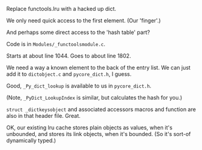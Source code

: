 Replace functools.lru with a hacked up dict.

We only need quick access to the first element.  (Our 'finger'.)

And perhaps some direct access to the 'hash table' part?

Code is in `Modules/_functoolsmodule.c`.

Starts at about line 1044.  Goes to about line 1802.

We need a way a known element to the back of the entry list.  We can just add it to `dictobject.c` and `pycore_dict.h`, I guess.

Good, `_Py_dict_lookup` is available to us in `pycore_dict.h`.

(Note, `_PyDict_LookupIndex` is similar, but calculates the hash for you.)

`struct _dictkeysobject` and associated accessors macros and function are also in that header file.  Great.

OK, our existing lru cache stores plain objects as values, when it's unbounded, and stores its link objects, when it's bounded.  (So it's sort-of dynamically typed.)
